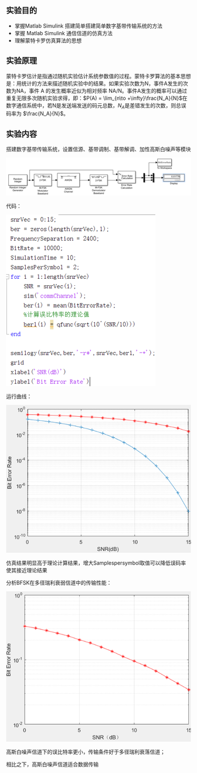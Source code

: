 ## 实验目的

* 掌握Matlab Simulink 搭建简单搭建简单数字基带传输系统的方法
* 掌握 Matlab Simulink 通信信道的仿真方法
* 理解蒙特卡罗仿真算法的思想

## 实验原理

蒙特卡罗估计是指通过随机实验估计系统参数值的过程。蒙特卡罗算法的基本思想是：用统计的方法来描述随机实验中的结果。如果实验次数为N，事件A发生的次数为NA，事件 A 的发生概率近似为相对频率 NA/N。事件A发生的概率可以通过重复无限多次随机实验求得，即：$P(A) = \lim_{n\to +\infty}\frac{N_A}{N}$在数字通信系统中，若N是发送端发送的码元总数，$N_A$是差错发生的次数，则总误码率为 $\frac{N_A}{N}$。

## 实验内容

搭建数字基带传输系统，设置信源、基带调制、基带解调、加性高斯白噪声等模块

![](./img/模块搭建.png)

代码：

![](./img/代码部分.png)

运行曲线：

![](./img/运行曲线.png)

仿真结果明显高于理论计算结果，增大Samplespersymbol取值可以降低误码率使其接近理论结果

分析BFSK在多径瑞利衰弱信道中的传输性能：

![](./img/BFSK多径瑞利衰落信道曲线.png)

高斯白噪声信道下的误比特率更小，传输条件好于多径瑞利衰落信道；

相比之下，高斯白噪声信道适合数据传输



